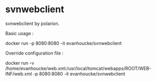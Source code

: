 # svnwebclient

svnwebclient by polarion.

Basic usage : 

docker run -p 8080:8080 -it evanhoucke/svnwebclient

Override configuration file : 

docker run -v /home/evanhoucke/web.xml:/usr/local/tomcat/webapps/ROOT/WEB-INF/web.xml -p 8080:8080 -it evanhoucke/svnwebclient

